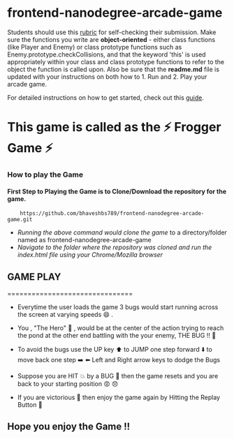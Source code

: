 frontend-nanodegree-arcade-game
===============================

Students should use this [rubric](https://review.udacity.com/#!/projects/2696458597/rubric) for self-checking their submission. Make sure the functions you write are **object-oriented** - either class functions (like Player and Enemy) or class prototype functions such as Enemy.prototype.checkCollisions, and that the keyword 'this' is used appropriately within your class and class prototype functions to refer to the object the function is called upon. Also be sure that the **readme.md** file is updated with your instructions on both how to 1. Run and 2. Play your arcade game.

For detailed instructions on how to get started, check out this [guide](https://docs.google.com/document/d/1v01aScPjSWCCWQLIpFqvg3-vXLH2e8_SZQKC8jNO0Dc/pub?embedded=true).

# This game is called as the :zap: **Frogger Game** :zap:

### How to play the Game 

#### First Step to Playing the Game is to Clone/Download the repository for the game.

```
	https://github.com/bhaveshbs789/frontend-nanodegree-arcade-game.git
```
* _Running the above command would clone the game_ to a directory/folder named as frontend-nanodegree-arcade-game
* _Navigate to the folder where the repository was cloned and run the index.html file using your Chrome/Mozilla browser_

## GAME PLAY
===============================

* Everytime the user loads the game 3 bugs would start running across
   the screen at varying speeds :smile: .

* You , "The Hero" :running: , would be at the center of the action trying to reach 
   the pond at the other end battling with the your enemy, THE BUG !! :bug:

* To avoid the bugs use the UP key :arrow_up: to JUMP one step forward
                                   :arrow_down: to move back one step
                                   :arrow_right: :arrow_left: 
                                   Left and Right arrow keys to dodge the Bugs

* Suppose you are HIT :collision: by a BUG :bug: then the game resets and you are back to your starting position :rage: :disappointed:
* If you are victorious :heartbeat: then enjoy the game again by Hitting the Replay Button :repeat: 

## Hope you enjoy the Game !!
